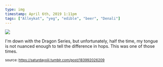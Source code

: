 ```yaml
---
type: img
timestamp: April 6th, 2019 1:11pm
tags: ["Alleykat", "yeg", "edible", "beer", "Denali"]
---
```

<img src="https://saturdayxiii.github.io/media/183992026209.jpg"/>

I'm down with the Dragon Series, but unfortunately, half the time, my tongue is not nuanced enough to tell the difference in hops.  This was one of those times.
 
  
<small>source: https://saturdayxiii.tumblr.com/post/183992026209</small>